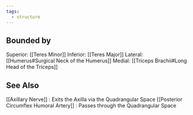 ```yaml
---
tags:
  - structure
---
```

## Bounded by
Superior: [[Teres Minor]]
Inferior: [[Teres Major]]
Lateral: [[Humerus#Surgical Neck of the Humerus]] 
Medial: [[Triceps Brachii#Long Head of the Triceps]]

## See Also
[[Axillary Nerve]] : Exits the Axilla via the Quadrangular Space 
[[Posterior Circumflex Humoral Artery]] : Passes through the Quadrangular Space